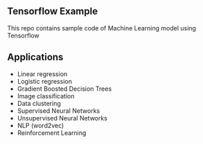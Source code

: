 ## Tensorflow Example

This repo contains sample code of Machine Learning model using Tensorflow

## Applications
- Linear regression
- Logistic regression
- Gradient Boosted Decision Trees
- Image classification
- Data clustering
- Supervised Neural Networks
- Unsupervised Neural Networks
- NLP (word2vec)
- Reinforcement Learning
